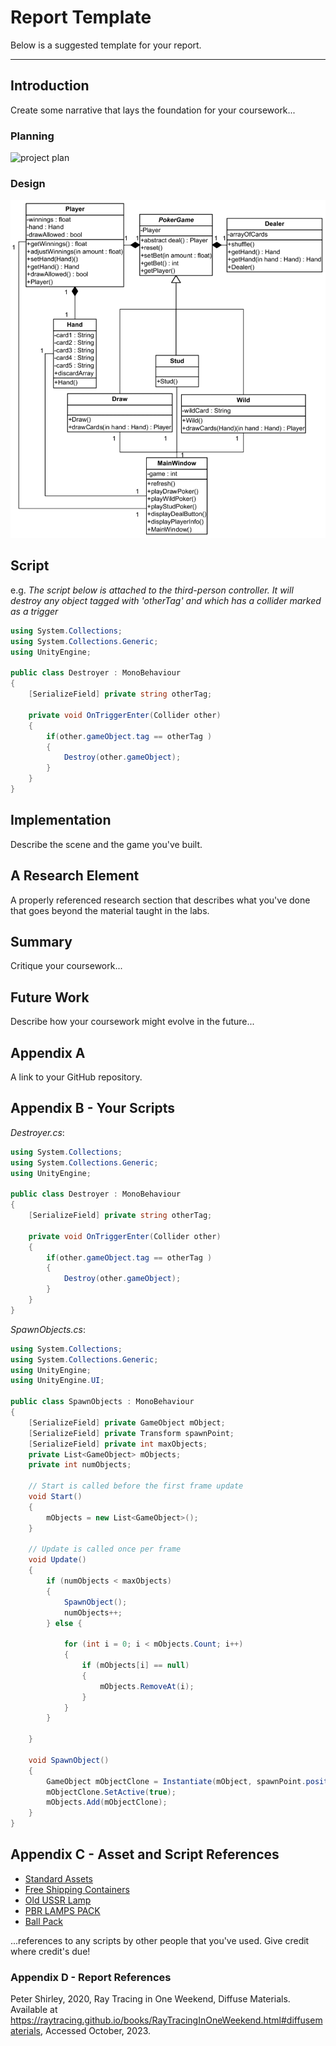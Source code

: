 # Report Template

Below is a suggested template for your report.

---

## Introduction

Create some narrative that lays the foundation for your coursework...

### Planning

![project plan](./images/basicProjectPlan.png)

### Design

![design](./images/A-UML-Class-Diagram-for-a-video-poker-game.png)

## Script

e.g. _The script below is attached to the third-person controller. It will destroy any object tagged with 'otherTag' and which has a collider marked as a trigger_

```c#
using System.Collections;
using System.Collections.Generic;
using UnityEngine;

public class Destroyer : MonoBehaviour
{
    [SerializeField] private string otherTag;

    private void OnTriggerEnter(Collider other)
    {
        if(other.gameObject.tag == otherTag )
        {
            Destroy(other.gameObject);
        }
    }
}
```

## Implementation

Describe the scene and the game you've built.

## A Research Element

A properly referenced research section that describes what you've done that goes beyond the material taught in the labs.

## Summary

Critique your coursework...

## Future Work

Describe how your coursework might evolve in the future...

## Appendix A

A link to your GitHub repository.

## Appendix B - Your Scripts

_Destroyer.cs_:

```c#
using System.Collections;
using System.Collections.Generic;
using UnityEngine;

public class Destroyer : MonoBehaviour
{
    [SerializeField] private string otherTag;

    private void OnTriggerEnter(Collider other)
    {
        if(other.gameObject.tag == otherTag )
        {
            Destroy(other.gameObject);
        }
    }
}
```

_SpawnObjects.cs_:

```c#
using System.Collections;
using System.Collections.Generic;
using UnityEngine;
using UnityEngine.UI;

public class SpawnObjects : MonoBehaviour
{
    [SerializeField] private GameObject mObject;
    [SerializeField] private Transform spawnPoint;
    [SerializeField] private int maxObjects;
    private List<GameObject> mObjects;
    private int numObjects;

    // Start is called before the first frame update
    void Start()
    {
        mObjects = new List<GameObject>();  
    }

    // Update is called once per frame
    void Update()
    {
        if (numObjects < maxObjects)
        {
            SpawnObject();
            numObjects++;
        } else {

            for (int i = 0; i < mObjects.Count; i++)
            {
                if (mObjects[i] == null)
                {
                    mObjects.RemoveAt(i);
                }
            }
        }        

    }

    void SpawnObject()
    {
        GameObject mObjectClone = Instantiate(mObject, spawnPoint.position, Quaternion.identity) as GameObject;
        mObjectClone.SetActive(true);
        mObjects.Add(mObjectClone);
    }
}
```

## Appendix C - Asset and Script References

+ [Standard Assets](https://assetstore.unity.com/packages/essentials/asset-packs/standard-assets-for-unity-2018-4-32351)
+ [Free Shipping Containers](https://assetstore.unity.com/packages/3d/environments/industrial/free-shipping-containers-18315)
+ [Old USSR Lamp](https://assetstore.unity.com/packages/3d/props/electronics/old-ussr-lamp-110400)
+ [PBR LAMPS PACK](https://assetstore.unity.com/packages/3d/props/interior/free-pbr-lamps-70181)
+ [Ball Pack](https://assetstore.unity.com/packages/3d/props/ball-pack-446)

...references to any scripts by other people that you've used. Give credit where credit's due!

### Appendix D - Report References

Peter Shirley, 2020, Ray Tracing in One Weekend, Diffuse Materials. Available at https://raytracing.github.io/books/RayTracingInOneWeekend.html#diffusematerials, Accessed October, 2023.
